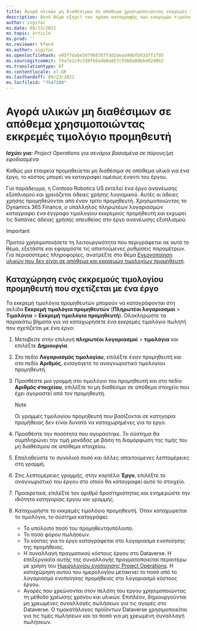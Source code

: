 ```yaml
---
title: Αγορά υλικών μη διαθέσιμων σε απόθεμα χρησιμοποιώντας εκκρεμές τιμολόγιο προμηθευτή
description: Αυτό θέμα εξηγεί τον τρόπο καταγραφής των εκκρεμών τιμολογίων προμηθευτή.
author: sigitac
ms.date: 09/13/2021
ms.topic: article
ms.prod: ''
ms.reviewer: kfend
ms.author: sigitac
ms.openlocfilehash: e95f7dabe597968707fdd2dead40bfb93d7f1f95
ms.sourcegitcommit: 74a7e1c9c338fb8a4b0ad57c5560a88b6e02d0b2
ms.translationtype: HT
ms.contentlocale: el-GR
ms.lasthandoff: 09/23/2021
ms.locfileid: "7547289"
---
```

# <a name="purchase-non-stocked-materials-using-a-pending-vendor-invoice"></a>Αγορά υλικών μη διαθέσιμων σε απόθεμα χρησιμοποιώντας εκκρεμές τιμολόγιο προμηθευτή

_**Ισχύει για:** Project Operations για σενάρια βασισμένα σε πόρους/μη εφοδιασμένα_

Καθώς μια εταιρεία προμηθεύεται μη διαθέσιμα σε απόθεμα υλικά για ένα έργο, το κόστος μπορεί να καταγραφεί αμέσως έναντι του έργου. 

Για παράδειγμα, η Contoso Robotics US εκτελεί ένα έργο ανανέωσης εξοπλισμού και χρειάζεται άδειες χρήσης λογισμικού. Αυτές οι άδειες χρήσης προμηθεύονται από έναν τρίτο προμηθευτή.  Χρησιμοποιώντας το Dynamics 365 Finance, ο υπάλληλος πληρωτέων λογαριασμών καταγραφει ένα έγγραφο τιμολογίου εκκρεμούς προμηθευτή και εκχωρεί τις δαπάνες άδειας χρήσης απευθείας στο έργο ανανέωσης εξοπλισμού. 

> [!IMPORTANT]
> Προτού χρησιμοποιήσετε τη λειτουργικότητα που περιγράφεται σε αυτό το θέμα, εξετάστε και εφαρμόστε τις απαιτούμενες ρυθμίσεις παραμέτρων. Για περισσότερες πληροφορίες, ανατρέξτε στο θέμα [Ενεργοποίηση υλικών που δεν είναι σε απόθεμα και εκκρεμών τιμολογίων προμηθευτή](configure-materials-nonstocked.md). 

## <a name="post-a-project-related-pending-vendor-invoice"></a>Καταχώρηση ενός εκκρεμούς τιμολογίου προμηθευτή που σχετίζεται με ένα έργο 

Τα εκκρεμή τιμολόγια προμηθευτών μπορούν να καταγράφονται στη σελίδα **Εκκρεμή τιμολόγια προμηθευτών** (**Πληρωτέοι λογαριασμοί** >  **Τιμολόγια** > **Εκκρεμή τιμολόγια προμηθευτή**). Ολοκληρώστε τα παρακάτω βήματα για να καταχωρήσετε ένα εκκρεμές τιμολόγιο πωλητή που σχετίζεται με ένα έργο:

1. Μεταβείτε στην επιλογή **πληρωτέοι λογαριασμοί** > **τιμολόγια** και επιλέξτε **Δημιουργία**. 
2. Στο πεδίο **Λογαριασμός τιμολογίου**, επιλέξτε έναν προμηθευτή και στο πεδίο **Αριθμός**, εισαγάγετε το αναγνωριστικό τιμολογίου προμηθευτή.
3. Προσθέστε μια γραμμή στο τιμολόγιο του προμηθευτή και στο πεδίο **Αριθμός στοιχείου**, επιλέξτε το μη διαθέσιμο σε απόθεμα στοιχείο που έχει αγοραστεί από τον προμηθευτή. 

    > [!NOTE]
    > Οι γραμμές τιμολογίου προμηθευτή που βασίζονται σε κατηγορία προμήθειας δεν είναι δυνατό να καταχωρημένες για το έργο. 
    
5. Προσθέστε την ποσότητα που αγοράστηκε. Το σύστημα θα συμπληρώνει την τιμή μονάδας με βάση τη διαμόρφωση της τιμής του μη διαθέσιμου σε απόθεμα στοιχείου. 
6. Επαληθεύστε το συνολικό ποσό και άλλες απαιτούμενες λεπτομέρειες στη γραμμή.
7. Στις λεπτομέρειες γραμμής, στην καρτέλα **Έργο**, επιλέξτε το αναγνωριστικό του έργου στο οποίο θα καταγραφεί αυτό το στοιχείο.
8. Προαιρετικά, επιλέξτε τον αριθμό δραστηριότητας και ενημερώστε την ιδιότητα κατηγορίας έργου και γραμμής.
9. Καταχωρήστε το εκκρεμές τιμολόγιο προμηθευτή. Όταν καταχωρείται το τιμολόγιο, το σύστημα καταγράφει:
    
    - Το υπόλοιπο ποσό του προμηθευτήυπόλοιπο.
    - Το ποσό φόρου πωλήσεων.
    - Το κόστος για το έργο καταγράφεται στο λογαριασμό ενοποίησης της προμήθειας.
    - Η συναλλαγή πραγματικού κόστους έργου στο Dataverse.  Η επεξεργασία αυτής της συναλλαγής πραγματοποιείται περαιτέρω με χρήση του [Ημερολογίου ενοποίησης Project Operations](../project-accounting/project-operations-integration-journal.md). Η καταχώρηση αυτού του ημερολογίου μετακινεί το ποσό από το λογαριασμό ενοποίησης προμήθειας στο λογαριασμό κόστους έργου. 
    - Αγορές που χρεώνονται στον πελάτη του έργου χρησιμοποιώντας τη μέθοδο χρέωσης χρόνου και υλικών. Επιπλέον, δημιουργούνται μη χρεωμένες συναλλαγές πωλήσεων για τις αγορές στο Dataverse. Ο τιμοκατάλογος προϊόντων Dataverse χρησιμοποιείται για τις τιμές πωλήσεων και τα ποσά για μη χρεωμένη συναλλαγή πωλήσεων.

